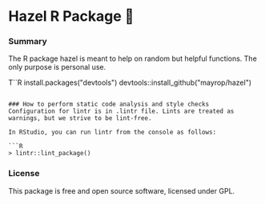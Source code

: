 # Hazel R Package 🌰

### Summary
The R package hazel is meant to help on random but helpful functions. The only purpose is personal use.

T``R
install.packages("devtools")
devtools::install_github("mayrop/hazel")
```

### How to perform static code analysis and style checks
Configuration for lintr is in .lintr file. Lints are treated as warnings, but we strive to be lint-free.

In RStudio, you can run lintr from the console as follows:

```R
> lintr::lint_package()
```

### License
This package is free and open source software, licensed under GPL.

